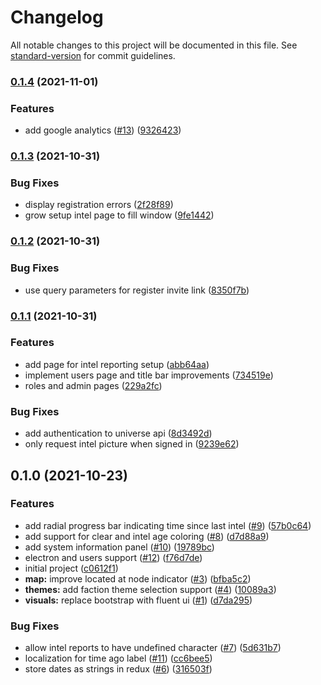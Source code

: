 # Changelog

All notable changes to this project will be documented in this file. See [standard-version](https://github.com/conventional-changelog/standard-version) for commit guidelines.

### [0.1.4](https://github.com/agelito/wimp-fe/compare/v0.1.3...v0.1.4) (2021-11-01)


### Features

* add google analytics ([#13](https://github.com/agelito/wimp-fe/issues/13)) ([9326423](https://github.com/agelito/wimp-fe/commit/932642393956deb590f398ecef0751417b7b2f4c))

### [0.1.3](https://github.com/agelito/wimp-fe/compare/v0.1.2...v0.1.3) (2021-10-31)


### Bug Fixes

* display registration errors ([2f28f89](https://github.com/agelito/wimp-fe/commit/2f28f89ed99a543a60036473c93f533808045433))
* grow setup intel page to fill window ([9fe1442](https://github.com/agelito/wimp-fe/commit/9fe1442f77be4e16a61d7f6f542225eaf39b840c))

### [0.1.2](https://github.com/agelito/wimp-fe/compare/v0.1.1...v0.1.2) (2021-10-31)


### Bug Fixes

* use query parameters for register invite link ([8350f7b](https://github.com/agelito/wimp-fe/commit/8350f7bd3fa11c6d170c64838a0a6dbd01216a0d))

### [0.1.1](https://github.com/agelito/wimp-fe/compare/v0.1.0...v0.1.1) (2021-10-31)


### Features

* add page for intel reporting setup ([abb64aa](https://github.com/agelito/wimp-fe/commit/abb64aa65b7795e4a8615c1bc95008be09b57d05))
* implement users page and title bar improvements ([734519e](https://github.com/agelito/wimp-fe/commit/734519e261501b3a29b4fc4b835d79a047488922))
* roles and admin pages ([229a2fc](https://github.com/agelito/wimp-fe/commit/229a2fc7a358bfb36da1fe4bdad6cb5d8502bb8f))


### Bug Fixes

* add authentication to universe api ([8d3492d](https://github.com/agelito/wimp-fe/commit/8d3492de249ecb01a94f2630218a2a8f07189dbb))
* only request intel picture when signed in ([9239e62](https://github.com/agelito/wimp-fe/commit/9239e6248cff72b67da53f1cab6b03fbab75ecc4))

## 0.1.0 (2021-10-23)


### Features

* add radial progress bar indicating time since last intel ([#9](https://github.com/agelito/wimp-fe/issues/9)) ([57b0c64](https://github.com/agelito/wimp-fe/commit/57b0c643daa1c00d234a35a41dbe3a819b4b26bd))
* add support for clear and intel age coloring ([#8](https://github.com/agelito/wimp-fe/issues/8)) ([d7d88a9](https://github.com/agelito/wimp-fe/commit/d7d88a9f3eabbdb90bc99f875edf806838e695fd))
* add system information panel ([#10](https://github.com/agelito/wimp-fe/issues/10)) ([19789bc](https://github.com/agelito/wimp-fe/commit/19789bcce3a3742b9dcfd572f1aee8aa8d13f7d9))
* electron and users support ([#12](https://github.com/agelito/wimp-fe/issues/12)) ([f76d7de](https://github.com/agelito/wimp-fe/commit/f76d7dedf9a424e4b0a18789a5e1428cdaffc3d4))
* initial project ([c0612f1](https://github.com/agelito/wimp-fe/commit/c0612f1619a96231f4279cc1eb32fe88b421ae24))
* **map:** improve located at node indicator ([#3](https://github.com/agelito/wimp-fe/issues/3)) ([bfba5c2](https://github.com/agelito/wimp-fe/commit/bfba5c225bef6637355908f7cbeef8b7cc164b36))
* **themes:** add faction theme selection support ([#4](https://github.com/agelito/wimp-fe/issues/4)) ([10089a3](https://github.com/agelito/wimp-fe/commit/10089a3d7f2c206e2b782ad8940b25e5d87d99f3))
* **visuals:** replace bootstrap with fluent ui ([#1](https://github.com/agelito/wimp-fe/issues/1)) ([d7da295](https://github.com/agelito/wimp-fe/commit/d7da2950f74f3cf33b5c5607cc6849e279426d48))


### Bug Fixes

* allow intel reports to have undefined character ([#7](https://github.com/agelito/wimp-fe/issues/7)) ([5d631b7](https://github.com/agelito/wimp-fe/commit/5d631b772ae9dac5da9bb69f60f3c08fcea3b775))
* localization for time ago label ([#11](https://github.com/agelito/wimp-fe/issues/11)) ([cc6bee5](https://github.com/agelito/wimp-fe/commit/cc6bee557c560290866c21b509c98ce97dd69d48))
* store dates as strings in redux ([#6](https://github.com/agelito/wimp-fe/issues/6)) ([316503f](https://github.com/agelito/wimp-fe/commit/316503fe71afd0ac8a77394a2c7ee4e381d5eec4))
